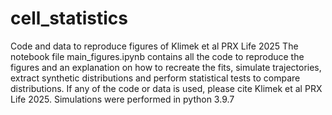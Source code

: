 # cell_statistics
Code and data to reproduce figures of Klimek et al PRX Life 2025
The notebook file main_figures.ipynb contains all the code to reproduce the figures and an explanation on how to recreate the fits, simulate trajectories, extract synthetic distributions and perform statistical tests to compare distributions. If any of the code or data is used, please cite Klimek et al PRX Life 2025.
Simulations were performed in python 3.9.7

